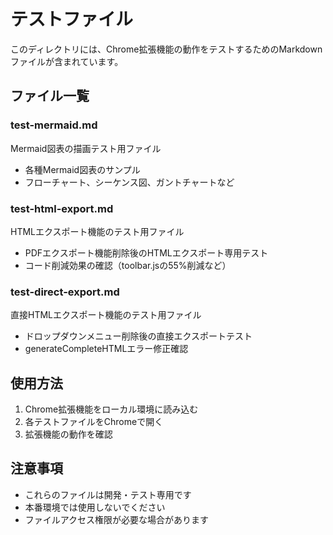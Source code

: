 # テストファイル

このディレクトリには、Chrome拡張機能の動作をテストするためのMarkdownファイルが含まれています。

## ファイル一覧

### test-mermaid.md
Mermaid図表の描画テスト用ファイル
- 各種Mermaid図表のサンプル
- フローチャート、シーケンス図、ガントチャートなど

### test-html-export.md  
HTMLエクスポート機能のテスト用ファイル
- PDFエクスポート機能削除後のHTMLエクスポート専用テスト
- コード削減効果の確認（toolbar.jsの55%削減など）

### test-direct-export.md
直接HTMLエクスポート機能のテスト用ファイル
- ドロップダウンメニュー削除後の直接エクスポートテスト
- generateCompleteHTMLエラー修正確認

## 使用方法

1. Chrome拡張機能をローカル環境に読み込む
2. 各テストファイルをChromeで開く
3. 拡張機能の動作を確認

## 注意事項

- これらのファイルは開発・テスト専用です
- 本番環境では使用しないでください
- ファイルアクセス権限が必要な場合があります